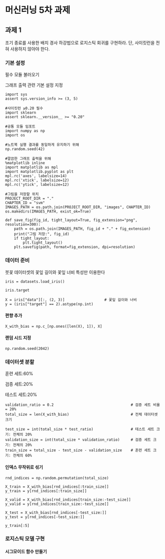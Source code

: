 # 머신러닝 5차 과제

## 과제 1

조기 종료를 사용한 배치 경사 하강법으로 로지스틱 회귀를 구현하라. 단, 사이킷런을 전혀 사용하지 않아야 한다.

### 기본 설정

필수 모듈 불러오기

그래프 출력 관련 기본 설정 지정

```#파이썬 ≥3.5 필수
import sys
assert sys.version_info >= (3, 5) 

#사이킷런 ≥0.20 필수
import sklearn
assert sklearn.__version__ >= "0.20"

#공통 모듈 임포트
import numpy as np
import os

#노트북 실행 결과를 동일하게 유지하기 위해
np.random.seed(42)

#깔끔한 그래프 출력을 위해
%matplotlib inline
import matplotlib as mpl
import matplotlib.pyplot as plt
mpl.rc('axes', labelsize=14)
mpl.rc('xtick', labelsize=12)
mpl.rc('ytick', labelsize=12)

#그림을 저장할 위치
PROJECT_ROOT_DIR = "."
CHAPTER_ID = "svm"
IMAGES_PATH = os.path.join(PROJECT_ROOT_DIR, "images", CHAPTER_ID)
os.makedirs(IMAGES_PATH, exist_ok=True)

def save_fig(fig_id, tight_layout=True, fig_extension="png", resolution=300):
    path = os.path.join(IMAGES_PATH, fig_id + "." + fig_extension)
    print("그림 저장:", fig_id)
    if tight_layout:
        plt.tight_layout()
    plt.savefig(path, format=fig_extension, dpi=resolution)
   ```
   
   ### 데이터 준비
   
   붓꽃 데이터셋의 꽃잎 길이와 꽃잎 너비 특성만 이용한다
   ```from sklearn import datasets
iris = datasets.load_iris()

iris.target

X = iris["data"][:, (2, 3)]                  # 꽃잎 길이와 너비
y = (iris["target"] == 2).astype(np.int)
```

#### 편향 추가

```X_with_bias = np.c_[np.ones([len(X), 1]), X]```

#### 랜덤 시드 지정

```np.random.seed(2042)```

### 데이터셋 분할

훈련 세트:60%

검증 세트:20%

테스트 세트:20%

```test_ratio = 0.2                                         # 테스트 세트 비율 = 20%
validation_ratio = 0.2                                   # 검증 세트 비율 = 20%
total_size = len(X_with_bias)                            # 전체 데이터셋 크기

test_size = int(total_size * test_ratio)                 # 테스트 세트 크기: 전체의 20%
validation_size = int(total_size * validation_ratio)     # 검증 세트 크기: 전체의 20%
train_size = total_size - test_size - validation_size    # 훈련 세트 크기: 전체의 60%
```

#### 인덱스 무작위로 섞기

```
rnd_indices = np.random.permutation(total_size)

X_train = X_with_bias[rnd_indices[:train_size]]
y_train = y[rnd_indices[:train_size]]

X_valid = X_with_bias[rnd_indices[train_size:-test_size]]
y_valid = y[rnd_indices[train_size:-test_size]]

X_test = X_with_bias[rnd_indices[-test_size:]]
y_test = y[rnd_indices[-test_size:]]

y_train[:5]
```

### 로지스틱 모델 구현

#### 시그모이드 함수 만들기

